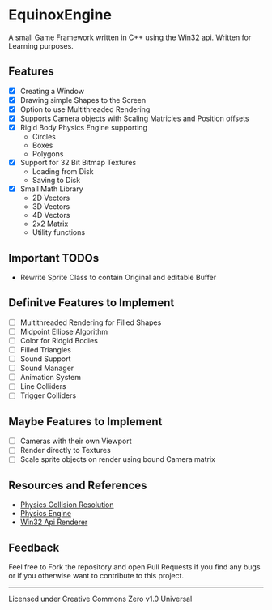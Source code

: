 # EquinoxEngine

A small Game Framework written in C++ using the Win32 api. Written for Learning purposes. 

## Features
- [x] Creating a Window
- [x] Drawing simple Shapes to the Screen
- [x] Option to use Multithreaded Rendering
- [x] Supports Camera objects with Scaling Matricies and Position offsets
- [x] Rigid Body Physics Engine supporting
    - Circles
    - Boxes
    - Polygons
- [x] Support for 32 Bit Bitmap Textures
    - Loading from Disk
    - Saving to Disk
- [X] Small Math Library
    - 2D Vectors
    - 3D Vectors
    - 4D Vectors
    - 2x2 Matrix
    - Utility functions

## Important TODOs
- Rewrite Sprite Class to contain Original and editable Buffer

## Definitve Features to Implement
- [ ] Multithreaded Rendering for Filled Shapes
- [ ] Midpoint Ellipse Algorithm
- [ ] Color for Ridgid Bodies
- [ ] Filled Triangles
- [ ] Sound Support
- [ ] Sound Manager
- [ ] Animation System
- [ ] Line Colliders
- [ ] Trigger Colliders

## Maybe Features to Implement
- [ ] Cameras with their own Viewport
- [ ] Render directly to Textures
- [ ] Scale sprite objects on render using bound Camera matrix

## Resources and References

- [Physics Collision Resolution](http://www.chrishecker.com/images/e/e7/Gdmphys3.pdf)
- [Physics Engine](https://www.youtube.com/playlist?list=PLSlpr6o9vURwq3oxVZSimY8iC-cdd3kIs)
- [Win32 Api Renderer](https://www.youtube.com/playlist?list=PL5Lk2LPoiyAKDzUg1KKJkkqcvoK6VI6Jp)


## Feedback
Feel free to Fork the repository and open Pull Requests if you find any bugs or if you otherwise want to contribute to this project.

- - -
Licensed under Creative Commons Zero v1.0 Universal